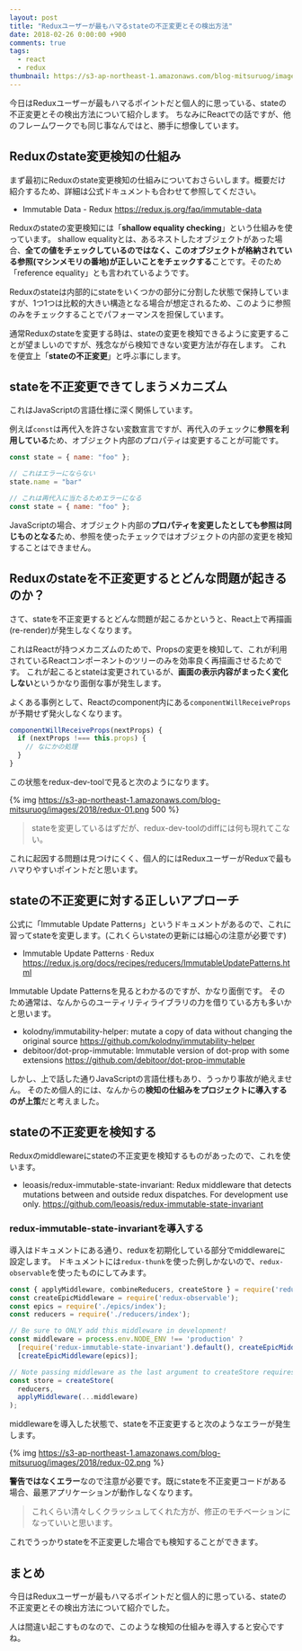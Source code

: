 ```yaml
---
layout: post
title: "Reduxユーザーが最もハマるstateの不正変更とその検出方法"
date: 2018-02-26 0:00:00 +900
comments: true
tags:
  - react
  - redux
thumbnail: https://s3-ap-northeast-1.amazonaws.com/blog-mitsuruog/images/2018/redux-logo.png
---
```

今日はReduxユーザーが最もハマるポイントだと個人的に思っている、stateの不正変更とその検出方法について紹介します。
ちなみにReactでの話ですが、他のフレームワークでも同じ事なんではと、勝手に想像しています。

## Reduxのstate変更検知の仕組み
まず最初にReduxのstate変更検知の仕組みについておさらいします。概要だけ紹介するため、詳細は公式ドキュメントも合わせて参照してください。

- Immutable Data - Redux https://redux.js.org/faq/immutable-data

Reduxのstateの変更検知には「**shallow equality checking**」という仕組みを使っています。
shallow equalityとは、あるネストしたオブジェクトがあった場合、**全ての値をチェックしているのではなく、このオブジェクトが格納されている参照(マシンメモリの番地)が正しいことをチェックする**ことです。そのため「reference equality」とも言われているようです。

Reduxのstateは内部的にstateをいくつかの部分に分割した状態で保持していますが、1つ1つは比較的大きい構造となる場合が想定されるため、このように参照のみをチェックすることでパフォーマンスを担保しています。

通常Reduxのstateを変更する時は、stateの変更を検知できるように変更することが望ましいのですが、残念ながら検知できない変更方法が存在します。
これを便宜上「**stateの不正変更**」と呼ぶ事にします。

## stateを不正変更できてしまうメカニズム
これはJavaScriptの言語仕様に深く関係しています。

例えば`const`は再代入を許さない変数宣言ですが、再代入のチェックに**参照を利用している**ため、オブジェクト内部のプロパティは変更することが可能です。

```javascript
const state = { name: "foo" };

// これはエラーにならない
state.name = "bar"

// これは再代入に当たるためエラーになる
const state = { name: "foo" };
```

JavaScriptの場合、オブジェクト内部の**プロパティを変更したとしても参照は同じものとなる**ため、参照を使ったチェックではオブジェクトの内部の変更を検知することはできません。

## Reduxのstateを不正変更するとどんな問題が起きるのか？

さて、stateを不正変更するとどんな問題が起こるかというと、React上で再描画(re-render)が発生しなくなります。

これはReactが持つメカニズムのためで、Propsの変更を検知して、これが利用されているReactコンポーネントのツリーのみを効率良く再描画させるためです。
これが起こるとstateは変更されているが、**画面の表示内容がまったく変化しない**というかなり面倒な事が発生します。

よくある事例として、Reactのcomponent内にある`componentWillReceiveProps`が予期せず発火しなくなります。

```javascript
componentWillReceiveProps(nextProps) {
  if (nextProps !=== this.props) {
    // なにかの処理
  }
}
```

この状態をredux-dev-toolで見ると次のようになります。

{% img https://s3-ap-northeast-1.amazonaws.com/blog-mitsuruog/images/2018/redux-01.png 500 %}

> stateを変更しているはずだが、redux-dev-toolのdiffには何も現れてこない。

これに起因する問題は見つけにくく、個人的にはReduxユーザーがReduxで最もハマりやすいポイントだと思います。

## stateの不正変更に対する正しいアプローチ

公式に「Immutable Update Patterns」というドキュメントがあるので、これに習ってstateを変更します。(これくらいstateの更新には細心の注意が必要です)

- Immutable Update Patterns · Redux https://redux.js.org/docs/recipes/reducers/ImmutableUpdatePatterns.html

Immutable Update Patternsを見るとわかるのですが、かなり面倒です。
そのため通常は、なんからのユーティリティライブラリの力を借りている方も多いかと思います。

- kolodny/immutability-helper: mutate a copy of data without changing the original source
 https://github.com/kolodny/immutability-helper
- debitoor/dot-prop-immutable: Immutable version of dot-prop with some extensions
https://github.com/debitoor/dot-prop-immutable

しかし、上で話した通りJavaScriptの言語仕様もあり、うっかり事故が絶えません。
そのため個人的には、なんからの**検知の仕組みをプロジェクトに導入するのが上策**だと考えました。

## stateの不正変更を検知する

Reduxのmiddlewareにstateの不正変更を検知するものがあったので、これを使います。

- leoasis/redux-immutable-state-invariant: Redux middleware that detects mutations between and outside redux dispatches. For development use only.
https://github.com/leoasis/redux-immutable-state-invariant

### redux-immutable-state-invariantを導入する

導入はドキュメントにある通り、reduxを初期化している部分でmiddlewareに設定します。
ドキュメントには`redux-thunk`を使った例しかないので、`redux-observable`を使ったものにしてみます。

```javascript
const { applyMiddleware, combineReducers, createStore } = require('redux');
const createEpicMiddleware = require('redux-observable');
const epics = require('./epics/index');
const reducers = require('./reducers/index');

// Be sure to ONLY add this middleware in development!
const middleware = process.env.NODE_ENV !== 'production' ?
  [require('redux-immutable-state-invariant').default(), createEpicMiddleware(epics)] :
  [createEpicMiddleware(epics)];

// Note passing middleware as the last argument to createStore requires redux@>=3.1.0
const store = createStore(
  reducers,
  applyMiddleware(...middleware)
);
```

middlewareを導入した状態で、stateを不正変更すると次のようなエラーが発生します。

{% img https://s3-ap-northeast-1.amazonaws.com/blog-mitsuruog/images/2018/redux-02.png %}

**警告ではなくエラー**なので注意が必要です。既にstateを不正変更コードがある場合、最悪アプリケーションが動作しなくなります。

> これくらい清々しくクラッシュしてくれた方が、修正のモチベーションになっていいと思います。

これでうっかりstateを不正変更した場合でも検知することができます。

## まとめ
今日はReduxユーザーが最もハマるポイントだと個人的に思っている、stateの不正変更とその検出方法について紹介でした。

人は間違い起こすものなので、このような検知の仕組みを導入すると安心ですね。
